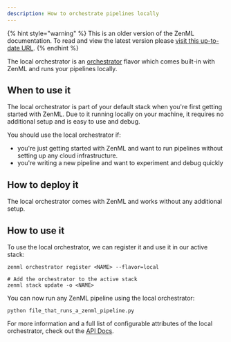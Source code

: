 ```yaml
---
description: How to orchestrate pipelines locally
---
```


{% hint style="warning" %}
This is an older version of the ZenML documentation. To read and view the latest version please [visit this up-to-date URL](https://docs.zenml.io).
{% endhint %}


The local orchestrator is an [orchestrator](./orchestrators.md) flavor which 
comes built-in with ZenML and runs your pipelines locally.

## When to use it

The local orchestrator is part of your default stack when you're first getting 
started with ZenML. Due to it running locally on your machine, it requires 
no additional setup and is easy to use and debug.

You should use the local orchestrator if:
* you're just getting started with ZenML and want to run pipelines
without setting up any cloud infrastructure.
* you're writing a new pipeline and want to experiment and debug quickly

## How to deploy it

The local orchestrator comes with ZenML and works without any additional setup.

## How to use it

To use the local orchestrator, we can register it and use it in our active stack:

```shell
zenml orchestrator register <NAME> --flavor=local

# Add the orchestrator to the active stack
zenml stack update -o <NAME>
```

You can now run any ZenML pipeline using the local orchestrator:

```shell
python file_that_runs_a_zenml_pipeline.py
```

For more information and a full list of configurable attributes of the local 
orchestrator, check out the [API Docs](https://apidocs.zenml.io/latest/api_docs/orchestrators/#zenml.orchestrators.local.local_orchestrator.LocalOrchestrator).